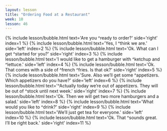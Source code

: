 ```yaml
---
layout: lesson
title: "Ordering Food at a Restaurant"
week: 10
lesson: 46
---
```


{% include lesson/bubble.html text='Are you ^ready to order?' side='right' index=1 %}
{% include lesson/bubble.html text='Yes, I ^think we are.' side='left' index=2 %}
{% include lesson/bubble.html text='Ok. What can I get ^started for you?' side='right' index=3 %}
{% include lesson/bubble.html text='I would like to get a hamburger with ^ketchup and ^lettuce.' side='left' index=4 %}
{% include lesson/bubble.html text='Ok. That comes with a side of ^french ^fries. Is that ok?' side='right' index=5 %}
{% include lesson/bubble.html text='Sure. Also we&rsquo;ll get some ^appetizers. Which appetizers do you have?' side='left' index=6 %}
{% include lesson/bubble.html text='^Actually today we&rsquo;re out of appetizers. They will be out of ^stock until next week.' side='right' index=7 %}
{% include lesson/bubble.html text='Ok. Then we will get two more hamburgers and a salad.' side='left' index=8 %}
{% include lesson/bubble.html text='What would you like to ^drink?' side='right' index=9 %}
{% include lesson/bubble.html text='We&rsquo;ll just get tea for everyone.' side='left' index=10 %}
{% include lesson/bubble.html text='Ok. That ^sounds great. I&rsquo;ll be right back.' side='right' index=11 %}
